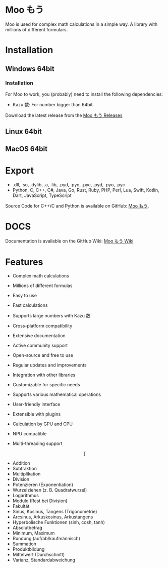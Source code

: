 # Moo もう

Moo is used for complex math calculations in a simple way. A library with millions of different formulars.

# Installation

## Windows 64bit

### Installation

For Moo to work, you (probably) need to install the following dependencies:
- Kazu 数: For number bigger than 64bit.

Download the latest release from the [Moo もう Releases](https://github.com/DevKiDCosmo/TheMathLib/releases)

## Linux 64bit

## MacOS 64bit


# Export

- .dll, .so, .dylib, .a, .lib, .pyd, .pyo, .pyc, .pyd, .pyo, .pyc
- Python, C, C++, C#, Java, Go, Rust, Ruby, PHP, Perl, Lua, Swift, Kotlin, Dart, JavaScript, TypeScript

Source Code for C++/C and Python is available on GitHub: [Moo もう](https://github.com/DevKiDCosmo/TheMathLib).

# DOCS

Documentation is available on the GitHub Wiki: [Moo もう Wiki](https://github.com/DevKiDCosmo/TheMathLib/wiki)

# Features
- Complex math calculations
- Millions of different formulas
- Easy to use
- Fast calculations
- Supports large numbers with Kazu 数
- Cross-platform compatibility
- Extensive documentation
- Active community support
- Open-source and free to use
- Regular updates and improvements
- Integration with other libraries
- Customizable for specific needs
- Supports various mathematical operations
- User-friendly interface
- Extensible with plugins




- Calculation by GPU and CPU
- NPU compatible
- Multi-threading support


$$ \int $$

- Addition
- Subtraktion
- Multiplikation
- Division
- Potenzieren (Exponentiation)
- Wurzelziehen (z. B. Quadratwurzel)
- Logarithmus
- Modulo (Rest bei Division)
- Fakultät
- Sinus, Kosinus, Tangens (Trigonometrie)
- Arcsinus, Arkuskosinus, Arkustangens
- Hyperbolische Funktionen (sinh, cosh, tanh)
- Absolutbetrag
- Minimum, Maximum
- Rundung (auf/ab/kaufmännisch)
- Summation
- Produktbildung
- Mittelwert (Durchschnitt)
- Varianz, Standardabweichung